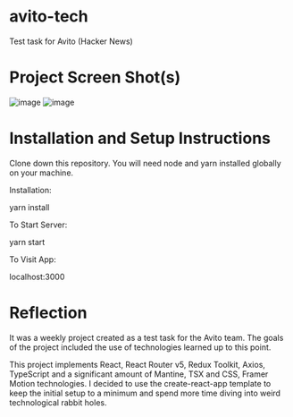 # avito-tech
Test task for Avito (Hacker News)
# Project Screen Shot(s)
![image](https://user-images.githubusercontent.com/103372689/201679497-25e28ca3-ff2a-40a3-88cc-258bdac88c89.png)
![image](https://user-images.githubusercontent.com/103372689/201679837-86857f6b-8913-4be5-9ae8-c9fddf2872e2.png)
# Installation and Setup Instructions
Clone down this repository. You will need node and yarn installed globally on your machine.

Installation:

yarn install

To Start Server:

yarn start

To Visit App:

localhost:3000


# Reflection

It was a weekly project created as a test task for the Avito team. The goals of the project included the use of technologies learned up to this point.

This project implements React, React Router v5, Redux Toolkit, Axios, TypeScript and a significant amount of Mantine, TSX and CSS, Framer Motion technologies. I decided to use the create-react-app template to keep the initial setup to a minimum and spend more time diving into weird technological rabbit holes.
